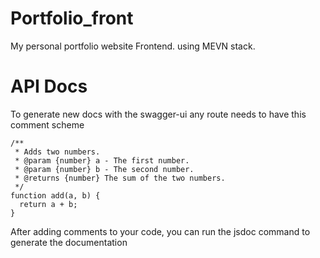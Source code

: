 # Portfolio_front
My personal portfolio website Frontend. using MEVN stack.

# API Docs
To generate new docs with the swagger-ui any route needs to have this comment scheme 
```
/**
 * Adds two numbers.
 * @param {number} a - The first number.
 * @param {number} b - The second number.
 * @returns {number} The sum of the two numbers.
 */
function add(a, b) {
  return a + b;
}
```
After adding comments to your code, you can run the jsdoc command to generate the documentation

